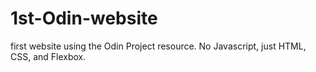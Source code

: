 # 1st-Odin-website
first website using the Odin Project resource. No Javascript, just HTML, CSS, and Flexbox. 
